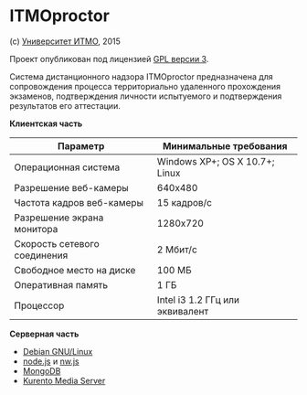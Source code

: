 # ITMOproctor

(с) [Университет ИТМО](http://www.ifmo.ru), 2015

Проект опубликован под лицензией [GPL версии 3](http://www.gnu.org/licenses/gpl-3.0.html).

Система дистанционного надзора ITMOproctor предназначена для сопровождения процесса территориально удаленного прохождения экзаменов, подтверждения личности испытуемого и подтверждения результатов его аттестации.

**Клиентская часть**

| Параметр                     | Минимальные требования          |
|------------------------------|---------------------------------|
| Операционная система         | Windows XP+; OS X 10.7+; Linux  |
| Разрешение веб-камеры        | 640x480                         |
| Частота кадров веб-камеры    | 15 кадров/с                     |
| Разрешение экрана монитора   | 1280x720                        |
| Скорость сетевого соединения | 2 Мбит/c                        |
| Свободное место на диске     | 100 МБ                          |
| Оперативная память           | 1 ГБ                            |
| Процессор                    | Intel i3 1.2 ГГц или эквивалент |

**Серверная часть**

* [Debian GNU/Linux](http://www.debian.org)
* [node.js](http://www.nodejs.org) и [nw.js](http://nwjs.io)
* [MongoDB](http://mongodb.org)
* [Kurento Media Server](http://kurento.com)






